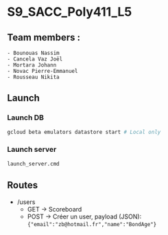 # S9_SACC_Poly411_L5

## Team members :

	- Bounouas Nassim
	- Cancela Vaz Joël
	- Mortara Johann
	- Novac Pierre-Emmanuel
	- Rousseau Nikita

## Launch

### Launch DB

```bash
gcloud beta emulators datastore start # Local only
```

### Launch server

```bash
launch_server.cmd
```

## Routes
* /users
    * GET -> Scoreboard
    * POST -> Créer un user, payload (JSON): ```{"email":"zb@hotmail.fr","name":"BondAge"}```